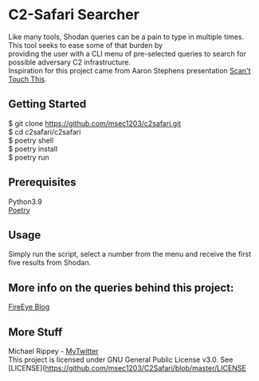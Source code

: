 # C2-Safari Searcher
<div align="center>
    <img src="header.png" width="400px"/>
</div>

Like many tools, Shodan queries can be a pain to type in multiple times. This tool seeks to ease some of that burden by<br>
providing the user with a CLI menu of pre-selected queries to search for possible adversary C2 infrastructure.<br>
 Inspiration for this project came from Aaron Stephens presentation [Scan't Touch This](https://github.com/aaronst/talks).

## Getting Started
$ git clone https://github.com/msec1203/c2safari.git<br>
$ cd c2safari/c2safari<br>
$ poetry shell<br>
$ poetry install<br>
$ poetry run 

## Prerequisites
Python3.9<br>
[Poetry](https://python-poetry.org)

## Usage
Simply run the script, select a number from the menu and receive the first five results from Shodan. 


## More info on the queries behind this project:
[FireEye Blog](https://www.fireeye.com/blog/threat-research/2020/07/scandalous-external-detection-using-network-scan-data-and-automation.html)


## More Stuff
Michael Rippey - [MyTwitter](https://twitter.com/nahamike01)<br>
This project is licensed under GNU General Public License v3.0. See [LICENSE](https://github.com/msec1203/C2Safari/blob/master/LICENSE
